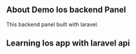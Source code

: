 ## About Demo Ios backend Panel

This backend panel built with laravel.

## Learning Ios app with laravel api

